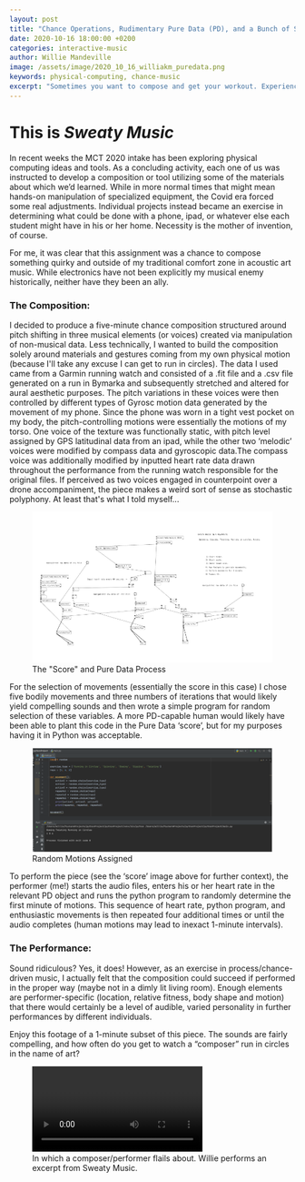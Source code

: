```yaml
---
layout: post
title: "Chance Operations, Rudimentary Pure Data (PD), and a Bunch of Spinning in Circles"
date: 2020-10-16 18:00:00 +0200
categories: interactive-music
author: Willie Mandeville
image: /assets/image/2020_10_16_williakm_puredata.png
keywords: physical-computing, chance-music
excerpt: "Sometimes you want to compose and get your workout. Experience a chance composition that may leave the performer sweating."
---
```

# This is *Sweaty Music*

In recent weeks the MCT 2020 intake has been exploring physical computing ideas and tools. As a concluding activity, each one of us was instructed to develop a composition or tool utilizing some of the materials about which we’d learned.  While in more normal times that might mean hands-on manipulation of specialized equipment, the Covid era forced some real adjustments. Individual projects instead became an exercise in determining what could be done with a phone, ipad, or whatever else each student might have in his or her home. Necessity is the mother of invention, of course.

For me, it was clear that this assignment was a chance to compose something quirky and outside of my traditional comfort zone in acoustic art music. While electronics have not been explicitly my musical enemy historically, neither have they been an ally.

### The Composition:

I decided to produce a five-minute chance composition structured around pitch shifting in three musical elements (or voices) created via manipulation of non-musical data. Less technically, I wanted to build the composition solely around materials and gestures coming from my own physical motion (because I'll take any excuse I can get to run in circles). The data I used came from a Garmin running watch and consisted of a .fit file and a .csv file generated on a run in Bymarka and subsequently stretched and altered for aural aesthetic purposes. The pitch variations in these voices were then controlled by different types of Gyrosc motion data generated by the movement of my phone. Since the phone was worn in a tight vest pocket on my body, the pitch-controlling motions were essentially the motions of my  torso. One voice of the texture was functionally static, with pitch level assigned by GPS latitudinal data from an ipad, while the other two ‘melodic’ voices were modified by compass data and gyroscopic data.The compass voice was additionally modified by inputted heart rate data drawn throughout the performance from the running watch responsible for the original files. If perceived as two voices engaged in counterpoint over a drone accompaniment, the piece makes a weird sort of sense as stochastic polyphony. At least that's what I told myself...

<figure style="float: auto">
   <img src="/assets/image/2020_10_16_williakm_puredata.png" alt="The Score" title="The Pure Data File and Score" width="auto"/> <figcaption>The "Score" and Pure Data Process</figcaption>
</figure>

For the selection of movements (essentially the score in this case) I chose five bodily movements and three numbers of iterations that would likely yield compelling sounds and then wrote a simple program for random selection of these variables. A more PD-capable human would likely have been able to plant this code in the Pure Data ‘score’, but for my purposes having it in Python was acceptable.

<figure style="float: auto">
   <img src="/assets/image/2020_10_16_williakm_chancepython.png" alt="The Score" title="The Pure Data File and Score" width="auto"/> <figcaption>Random Motions Assigned</figcaption>
</figure>

To perform the piece (see the ‘score’ image above for further context), the performer (me!) starts the audio files, enters his or her heart rate in the relevant PD object and runs the python program to randomly determine the first minute of motions. This sequence of heart rate, python program, and enthusiastic movements is then repeated four additional times or until the audio completes (human motions may lead to inexact 1-minute intervals).

### The Performance:
Sound ridiculous? Yes, it does! However, as an exercise in process/chance-driven music, I actually felt that the composition could succeed if performed in the proper way (maybe not in a dimly lit living room). Enough elements are performer-specific (location, relative fitness, body shape and motion) that there would certainly be a level of audible, varied personality in further performances by different individuals.

Enjoy this footage of a 1-minute subset of this piece. The sounds are fairly compelling, and how often do you get to watch a “composer” run in circles in the name of art?

<figure style="float: none">
  <video width="auto" controls>
    <source src="https://drive.google.com/uc?&id=1oMv-uiT-O1RT-O-IZTkXY_28WDAh25op" type='video/mp4'>
    Alternate Text
  </video>
  <figcaption>In which a composer/performer flails about. Willie performs an excerpt from Sweaty Music.</figcaption>
</figure>
